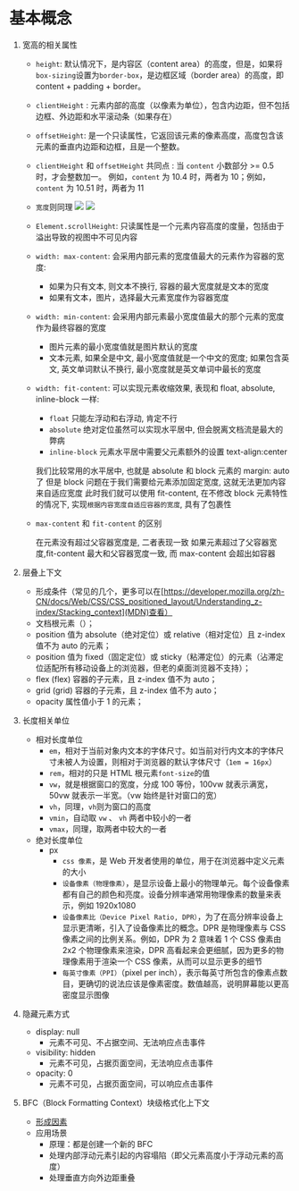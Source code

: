 # 基本概念

1. 宽高的相关属性

   - `height`: 默认情况下，是内容区（content area）的高度，但是，如果将`box-sizing`设置为`border-box`，是边框区域（border area）的高度，即 content + padding + border。
   - `clientHeight` : 元素内部的高度（以像素为单位），包含内边距，但不包括边框、外边距和水平滚动条（如果存在）
   - `offsetHeight`: 是一个只读属性，它返回该元素的像素高度，高度包含该元素的垂直内边距和边框，且是一个整数。
   - `clientHeight` 和 `offsetHeight` 共同点 : 当 `content` 小数部分 >= 0.5 时，才会整数加一。
     例如，`content` 为 10.4 时，两者为 10；例如，`content` 为 10.51 时，两者为 11

   - `宽度`则同理
     ![](https://developer.mozilla.org/en-US/docs/Web/API/Element/clientHeight/dimensions-client.png)
     ![](https://developer.mozilla.org/en-US/docs/Web/API/HTMLElement/offsetHeight/dimensions-offset.png)

   - `Element.scrollHeight`: 只读属性是一个元素内容高度的度量，包括由于溢出导致的视图中不可见内容
   - `width: max-content`:
     会采用内部元素的宽度值最大的元素作为容器的宽度:

     - 如果为只有文本, 则文本不换行, 容器的最大宽度就是文本的宽度
     - 如果有文本，图片，选择最大元素宽度作为容器宽度

   - `width: min-content`:
     会采用内部元素最小宽度值最大的那个元素的宽度作为最终容器的宽度

     - 图片元素的最小宽度值就是图片默认的宽度
     - 文本元素, 如果全是中文, 最小宽度值就是一个中文的宽度; 如果包含英文, 英文单词默认不换行, 最小宽度就是英文单词中最长的宽度

   - `width: fit-content`:
     可以实现元素收缩效果, 表现和 float, absolute, inline-block 一样:

     - `float` 只能左浮动和右浮动, 肯定不行
     - `absolute` 绝对定位虽然可以实现水平居中, 但会脱离文档流是最大的弊病
     - `inline-block` 元素水平居中需要父元素额外的设置 text-align:center

     我们比较常用的水平居中, 也就是 absolute 和 block 元素的 margin: auto 了 但是 block 问题在于我们需要给元素添加固定宽度, 这就无法更加内容来自适应宽度
     此时我们就可以使用 fit-content, 在不修改 block 元素特性的情况下, 实现`根据内容宽度自适应容器的宽度`, 具有了包裹性

   - `max-content` 和 `fit-content` 的区别

     在元素没有超过父容器宽度是, 二者表现一致
     如果元素超过了父容器宽度,fit-content 最大和父容器宽度一致, 而 max-content 会超出如容器

2. 层叠上下文

   - 形成条件（常见的几个，更多可以在[https://developer.mozilla.org/zh-CN/docs/Web/CSS/CSS_positioned_layout/Understanding_z-index/Stacking_context](MDN)查看）
   - 文档根元素（<html>）；
   - position 值为 absolute（绝对定位）或 relative（相对定位）且 z-index 值不为 auto 的元素；
   - position 值为 fixed（固定定位）或 sticky（粘滞定位）的元素（沾滞定位适配所有移动设备上的浏览器，但老的桌面浏览器不支持）；
   - flex (flex) 容器的子元素，且 z-index 值不为 auto；
   - grid (grid) 容器的子元素，且 z-index 值不为 auto；
   - opacity 属性值小于 1 的元素；

3. 长度相关单位

   - 相对长度单位
     - `em`，相对于当前对象内文本的字体尺寸。如当前对行内文本的字体尺寸未被人为设置，则相对于浏览器的默认字体尺寸（`1em = 16px`）
     - `rem`，相对的只是 HTML 根元素`font-size`的值
     - `vw`，就是根据窗口的宽度，分成 100 等份，100vw 就表示满宽，50vw 就表示一半宽。（vw 始终是针对窗口的宽）
     - `vh`，同理，`vh`则为窗口的高度
     - `vmin`，自动取 `vw` 、 `vh` 两者中较小的一者
     - `vmax`，同理，取两者中较大的一者
   - 绝对长度单位
     - px
       - `css 像素`，是 Web 开发者使用的单位，用于在浏览器中定义元素的大小
       - `设备像素（物理像素）`，是显示设备上最小的物理单元。每个设备像素都有自己的颜色和亮度。设备分辨率通常用物理像素的数量来表示，例如 1920x1080
       - `设备像素比（Device Pixel Ratio, DPR）`，为了在高分辨率设备上显示更清晰，引入了设备像素比的概念。DPR 是物理像素与 CSS 像素之间的比例关系。例如，DPR 为 2 意味着 1 个 CSS 像素由 2x2 个物理像素来渲染，DPR 高看起来会更细腻，因为更多的物理像素用于渲染一个 CSS 像素，从而可以显示更多的细节
       - `每英寸像素（PPI）`（pixel per inch），表示每英寸所包含的像素点数目，更确切的说法应该是像素密度。数值越高，说明屏幕能以更高密度显示图像

4. 隐藏元素方式

   - display: null
     - 元素不可见、不占据空间、无法响应点击事件
   - visibility: hidden
     - 元素不可见，占据页面空间，无法响应点击事件
   - opacity: 0
     - 元素不可见，占据页面空间，可以响应点击事件

5. BFC（Block Formatting Context）块级格式化上下文

   - [形成因素](https://developer.mozilla.org/zh-CN/docs/Web/CSS/CSS_display/Block_formatting_context)
   - 应用场景
     - 原理：都是创建一个新的 BFC
     - 处理内部浮动元素引起的内容塌陷（即父元素高度小于浮动元素的高度）
     - 处理垂直方向外边距重叠
